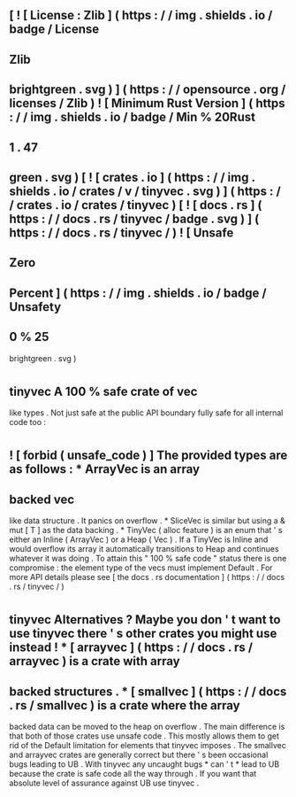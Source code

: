 [
!
[
License
:
Zlib
]
(
https
:
/
/
img
.
shields
.
io
/
badge
/
License
-
Zlib
-
brightgreen
.
svg
)
]
(
https
:
/
/
opensource
.
org
/
licenses
/
Zlib
)
!
[
Minimum
Rust
Version
]
(
https
:
/
/
img
.
shields
.
io
/
badge
/
Min
%
20Rust
-
1
.
47
-
green
.
svg
)
[
!
[
crates
.
io
]
(
https
:
/
/
img
.
shields
.
io
/
crates
/
v
/
tinyvec
.
svg
)
]
(
https
:
/
/
crates
.
io
/
crates
/
tinyvec
)
[
!
[
docs
.
rs
]
(
https
:
/
/
docs
.
rs
/
tinyvec
/
badge
.
svg
)
]
(
https
:
/
/
docs
.
rs
/
tinyvec
/
)
!
[
Unsafe
-
Zero
-
Percent
]
(
https
:
/
/
img
.
shields
.
io
/
badge
/
Unsafety
-
0
%
25
-
brightgreen
.
svg
)
#
tinyvec
A
100
%
safe
crate
of
vec
-
like
types
.
Not
just
safe
at
the
public
API
boundary
fully
safe
for
all
internal
code
too
:
#
!
[
forbid
(
unsafe_code
)
]
The
provided
types
are
as
follows
:
*
ArrayVec
is
an
array
-
backed
vec
-
like
data
structure
.
It
panics
on
overflow
.
*
SliceVec
is
similar
but
using
a
&
mut
[
T
]
as
the
data
backing
.
*
TinyVec
(
alloc
feature
)
is
an
enum
that
'
s
either
an
Inline
(
ArrayVec
)
or
a
Heap
(
Vec
)
.
If
a
TinyVec
is
Inline
and
would
overflow
its
array
it
automatically
transitions
to
Heap
and
continues
whatever
it
was
doing
.
To
attain
this
"
100
%
safe
code
"
status
there
is
one
compromise
:
the
element
type
of
the
vecs
must
implement
Default
.
For
more
API
details
please
see
[
the
docs
.
rs
documentation
]
(
https
:
/
/
docs
.
rs
/
tinyvec
/
)
#
#
tinyvec
Alternatives
?
Maybe
you
don
'
t
want
to
use
tinyvec
there
'
s
other
crates
you
might
use
instead
!
*
[
arrayvec
]
(
https
:
/
/
docs
.
rs
/
arrayvec
)
is
a
crate
with
array
-
backed
structures
.
*
[
smallvec
]
(
https
:
/
/
docs
.
rs
/
smallvec
)
is
a
crate
where
the
array
-
backed
data
can
be
moved
to
the
heap
on
overflow
.
The
main
difference
is
that
both
of
those
crates
use
unsafe
code
.
This
mostly
allows
them
to
get
rid
of
the
Default
limitation
for
elements
that
tinyvec
imposes
.
The
smallvec
and
arrayvec
crates
are
generally
correct
but
there
'
s
been
occasional
bugs
leading
to
UB
.
With
tinyvec
any
uncaught
bugs
*
can
'
t
*
lead
to
UB
because
the
crate
is
safe
code
all
the
way
through
.
If
you
want
that
absolute
level
of
assurance
against
UB
use
tinyvec
.
